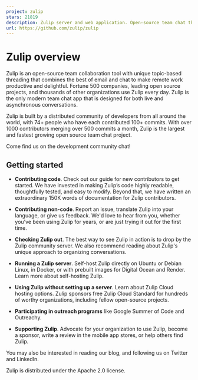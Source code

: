```yaml
---
project: zulip
stars: 21819
description: Zulip server and web application. Open-source team chat that helps teams stay productive and focused.
url: https://github.com/zulip/zulip
---
```


Zulip overview
==============

Zulip is an open-source team collaboration tool with unique topic-based threading that combines the best of email and chat to make remote work productive and delightful. Fortune 500 companies, leading open source projects, and thousands of other organizations use Zulip every day. Zulip is the only modern team chat app that is designed for both live and asynchronous conversations.

Zulip is built by a distributed community of developers from all around the world, with 74+ people who have each contributed 100+ commits. With over 1000 contributors merging over 500 commits a month, Zulip is the largest and fastest growing open source team chat project.

Come find us on the development community chat!

Getting started
---------------

-   **Contributing code**. Check out our guide for new contributors to get started. We have invested in making Zulip’s code highly readable, thoughtfully tested, and easy to modify. Beyond that, we have written an extraordinary 150K words of documentation for Zulip contributors.
    
-   **Contributing non-code**. Report an issue, translate Zulip into your language, or give us feedback. We'd love to hear from you, whether you've been using Zulip for years, or are just trying it out for the first time.
    
-   **Checking Zulip out**. The best way to see Zulip in action is to drop by the Zulip community server. We also recommend reading about Zulip's unique approach to organizing conversations.
    
-   **Running a Zulip server**. Self-host Zulip directly on Ubuntu or Debian Linux, in Docker, or with prebuilt images for Digital Ocean and Render. Learn more about self-hosting Zulip.
    
-   **Using Zulip without setting up a server**. Learn about Zulip Cloud hosting options. Zulip sponsors free Zulip Cloud Standard for hundreds of worthy organizations, including fellow open-source projects.
    
-   **Participating in outreach programs** like Google Summer of Code and Outreachy.
    
-   **Supporting Zulip**. Advocate for your organization to use Zulip, become a sponsor, write a review in the mobile app stores, or help others find Zulip.
    

You may also be interested in reading our blog, and following us on Twitter and LinkedIn.

Zulip is distributed under the Apache 2.0 license.
